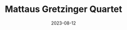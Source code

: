 ---
title: Mattaus Gretzinger Quartet
venue: "The Rex"
address: 194 Queen Street W, Toronto, ON
date: 2023-08-12
start: '"0330"'
end: '"1130"'
description: |-
  Join us for swinging standards and originals featuring:
  Eric Liang - Piano
  Iggy Jarzabek - Bass
  Alex Scrignoli - Drums
image: /images/uploads/the-rex.jpg
imagePosition: object-left-top
---